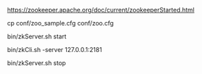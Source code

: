 https://zookeeper.apache.org/doc/current/zookeeperStarted.html

cp conf/zoo_sample.cfg conf/zoo.cfg

bin/zkServer.sh start

bin/zkCli.sh -server 127.0.0.1:2181

bin/zkServer.sh stop

